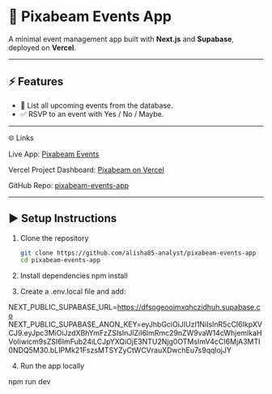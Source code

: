 # 🚀 Pixabeam Events App

A minimal event management app built with **Next.js** and **Supabase**, deployed on **Vercel**.  

---

## ⚡ Features
- 📅 List all upcoming events from the database.  
- ✅ RSVP to an event with Yes / No / Maybe.

---

🌐 Links

Live App: [Pixabeam Events](https://pixabeam-events-app.vercel.app/)

Vercel Project Dashboard: [Pixabeam on Vercel](https://vercel.com/alisha-mahantys-projects/pixabeam-events-app)

GitHub Repo: [pixabeam-events-app](https://github.com/alisha85-analyst/pixabeam-events-app)

---

## ▶️ Setup Instructions
1. Clone the repository  
   ```bash
   git clone https://github.com/alisha85-analyst/pixabeam-events-app
   cd pixabeam-events-app
   
2. Install dependencies
npm install

3. Create a .env.local file and add:

NEXT_PUBLIC_SUPABASE_URL=https://dfsogeooimxqhczidhuh.supabase.co
NEXT_PUBLIC_SUPABASE_ANON_KEY=eyJhbGciOiJIUzI1NiIsInR5cCI6IkpXVCJ9.eyJpc3MiOiJzdXBhYmFzZSIsInJlZiI6ImRmc29nZW9vaW14cWhjemlkaHVoIiwicm9sZSI6ImFub24iLCJpYXQiOjE3NTU2Njg0OTMsImV4cCI6MjA3MTI0NDQ5M30.bLIPMk21FszsMTSYZyCtWCVrauXDwchEu7s9qqlojJY


4. Run the app locally

npm run dev

